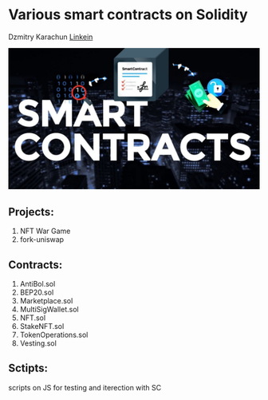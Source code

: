 # Various smart contracts on Solidity

Dzmitry Karachun [Linkein](https://www.linkedin.com/in/dzmitry-karachun/)

![SC](./images/sc.jpg)

## Projects:

1. NFT War Game
2. fork-uniswap

## Contracts:

1. AntiBol.sol
2. BEP20.sol
3. Marketplace.sol
4. MultiSigWallet.sol
5. NFT.sol
6. StakeNFT.sol
7. TokenOperations.sol
8. Vesting.sol

## Sctipts:

scripts on JS for testing and iterection with SC
